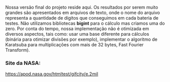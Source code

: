 Nossa versão final do projeto reside aqui. Os resultados por serem muito grandes são apresentados em arquivos de texto, onde o nome do arquivo representa a quantidade de dígitos que conseguimos em cada bateria de testes.
Não utilizamos bibliotecas __bigint__ para o cálculo mas criamos uma do zero. Por conta do tempo, nossa implementação não é otimizada em diversos aspectos, tais como: usar uma base diferente para cálculos (binária para otimizar divisões por exemplo), implementar o algoritmo de Karatsuba para multiplicações com mais de 32 bytes, Fast Fourier Transform). 



### Site da NASA:

https://apod.nasa.gov/htmltest/gifcity/e.2mil

